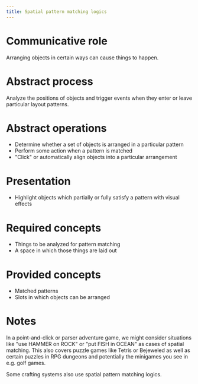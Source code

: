 ```yaml
---
title: Spatial pattern matching logics 
---
```


# Communicative role

Arranging objects in certain ways can cause things to happen.

# Abstract process

Analyze the positions of objects and trigger events when they enter or leave particular layout patterns.

# Abstract operations

* Determine whether a set of objects is arranged in a particular pattern
* Perform some action when a pattern is matched
* "Click" or automatically align objects into a particular arrangement

# Presentation

* Highlight objects which partially or fully satisfy a pattern with visual effects

# Required concepts

* Things to be analyzed for pattern matching
* A space in which those things are laid out

# Provided concepts

* Matched patterns
* Slots in which objects can be arranged

# Notes

In a point-and-click or parser adventure game, we might consider situations like "use HAMMER on ROCK" or "put FISH in OCEAN" as cases of spatial matching.  This also covers puzzle games like Tetris or Bejeweled as well as certain puzzles in RPG dungeons and potentially the minigames you see in e.g. golf games. 

Some crafting systems also use spatial pattern matching logics.
